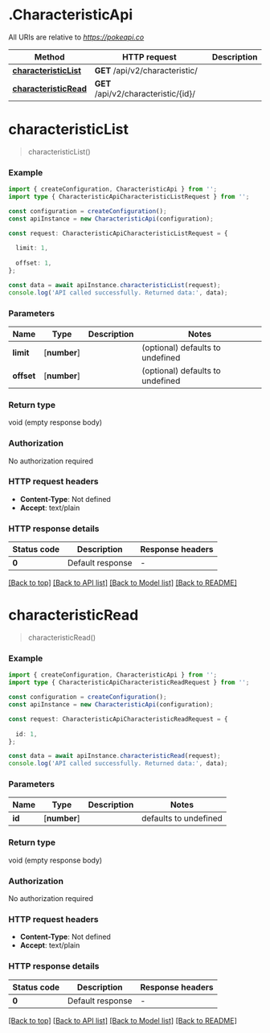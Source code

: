 # .CharacteristicApi

All URIs are relative to *https://pokeapi.co*

Method | HTTP request | Description
------------- | ------------- | -------------
[**characteristicList**](CharacteristicApi.md#characteristicList) | **GET** /api/v2/characteristic/ | 
[**characteristicRead**](CharacteristicApi.md#characteristicRead) | **GET** /api/v2/characteristic/{id}/ | 


# **characteristicList**
> characteristicList()


### Example


```typescript
import { createConfiguration, CharacteristicApi } from '';
import type { CharacteristicApiCharacteristicListRequest } from '';

const configuration = createConfiguration();
const apiInstance = new CharacteristicApi(configuration);

const request: CharacteristicApiCharacteristicListRequest = {
  
  limit: 1,
  
  offset: 1,
};

const data = await apiInstance.characteristicList(request);
console.log('API called successfully. Returned data:', data);
```


### Parameters

Name | Type | Description  | Notes
------------- | ------------- | ------------- | -------------
 **limit** | [**number**] |  | (optional) defaults to undefined
 **offset** | [**number**] |  | (optional) defaults to undefined


### Return type

void (empty response body)

### Authorization

No authorization required

### HTTP request headers

 - **Content-Type**: Not defined
 - **Accept**: text/plain


### HTTP response details
| Status code | Description | Response headers |
|-------------|-------------|------------------|
**0** | Default response |  -  |

[[Back to top]](#) [[Back to API list]](README.md#documentation-for-api-endpoints) [[Back to Model list]](README.md#documentation-for-models) [[Back to README]](README.md)

# **characteristicRead**
> characteristicRead()


### Example


```typescript
import { createConfiguration, CharacteristicApi } from '';
import type { CharacteristicApiCharacteristicReadRequest } from '';

const configuration = createConfiguration();
const apiInstance = new CharacteristicApi(configuration);

const request: CharacteristicApiCharacteristicReadRequest = {
  
  id: 1,
};

const data = await apiInstance.characteristicRead(request);
console.log('API called successfully. Returned data:', data);
```


### Parameters

Name | Type | Description  | Notes
------------- | ------------- | ------------- | -------------
 **id** | [**number**] |  | defaults to undefined


### Return type

void (empty response body)

### Authorization

No authorization required

### HTTP request headers

 - **Content-Type**: Not defined
 - **Accept**: text/plain


### HTTP response details
| Status code | Description | Response headers |
|-------------|-------------|------------------|
**0** | Default response |  -  |

[[Back to top]](#) [[Back to API list]](README.md#documentation-for-api-endpoints) [[Back to Model list]](README.md#documentation-for-models) [[Back to README]](README.md)


